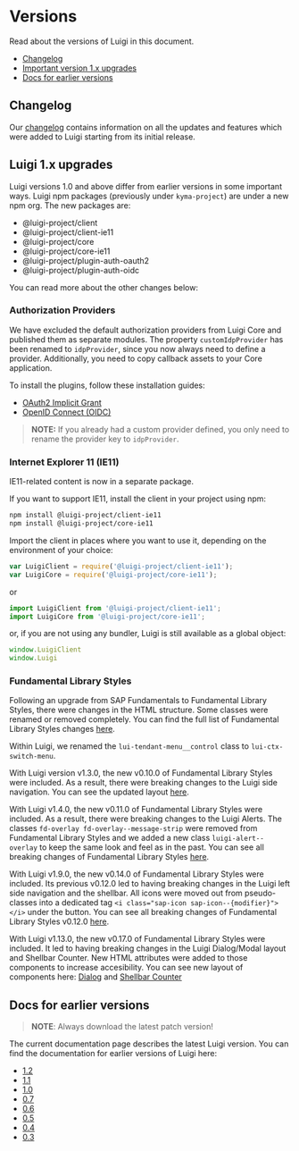 <!-- meta
{
  "node": {
    "label": "Versions",
    "category": {
      "label": "Basics"
    },
    "metaData": {
      "categoryPosition": 1,
      "position": 4
    }
  }
}
meta -->

# Versions

Read about the versions of Luigi in this document.

* [Changelog](#changelog)
* [Important version 1.x upgrades](#luigi-1.x-upgrades)
* [Docs for earlier versions](#docs-for-earlier-versions)

## Changelog

Our [changelog](https://bit.ly/2W47Ewv) contains information on all the updates and features which were added to Luigi starting from its initial release.

## Luigi 1.x upgrades

Luigi versions 1.0 and above differ from earlier versions in some important ways. Luigi npm packages (previously under `kyma-project`) are under a new npm org. The new packages are:
- @luigi-project/client
- @luigi-project/client-ie11
- @luigi-project/core
- @luigi-project/core-ie11
- @luigi-project/plugin-auth-oauth2
- @luigi-project/plugin-auth-oidc

You can read more about the other changes below:

<!-- accordion:start -->

### Authorization Providers

We have excluded the default authorization providers from Luigi Core and published them as separate modules.
The property `customIdpProvider` has been renamed to `idpProvider`, since you now always need to define a provider.
Additionally, you need to copy callback assets to your Core application.

To install the plugins, follow these installation guides:

- [OAuth2 Implicit Grant](https://github.com/SAP/luigi/tree/master/plugins/auth/public/auth-oauth2)
- [OpenID Connect (OIDC)](https://github.com/SAP/luigi/tree/master/plugins/auth/public/auth-oidc)

<!-- add-attribute:class:warning -->
> **NOTE:** If you already had a custom provider defined, you only need to rename the provider key to `idpProvider`.

### Internet Explorer 11 (IE11)

IE11-related content is now in a separate package.

If you want to support IE11, install the client in your project using npm:
```bash
npm install @luigi-project/client-ie11
npm install @luigi-project/core-ie11
```

Import the client in places where you want to use it, depending on the environment of your choice:
```javascript
var LuigiClient = require('@luigi-project/client-ie11');
var LuigiCore = require('@luigi-project/core-ie11');
```
or
```javascript
import LuigiClient from '@luigi-project/client-ie11';
import LuigiCore from '@luigi-project/core-ie11';
```
or, if you are not using any bundler, Luigi is still available as a global object:
```javascript
window.LuigiClient
window.Luigi
```

### Fundamental Library Styles

Following an upgrade from SAP Fundamentals to Fundamental Library Styles, there were changes in the HTML structure. Some classes were renamed or removed completely. You can find the full list of Fundamental Library Styles changes [here](https://github.com/SAP/fundamental-styles/wiki/Breaking-Changes).

Within Luigi, we renamed the `lui-tendant-menu__control` class to `lui-ctx-switch-menu`.

With Luigi version v1.3.0, the new v0.10.0 of Fundamental Library Styles were included. As a result, there were breaking changes to the Luigi side navigation. You can see the updated layout [here](https://sap.github.io/fundamental-styles/components/side-navigation.html).

With Luigi v1.4.0, the new v0.11.0 of Fundamental Library Styles were included. As a result, there were breaking changes to the Luigi Alerts. The classes `fd-overlay fd-overlay--message-strip` were removed from Fundamental Library Styles and we added a new class `luigi-alert--overlay` to keep the same look and feel as in the past. You can see all breaking changes of Fundamental Library Styles [here](https://github.com/SAP/fundamental-styles/wiki/Breaking-Changes#0110).

With Luigi v1.9.0, the new v0.14.0 of Fundamental Library Styles were included. Its previous v0.12.0 led to having breaking changes in the Luigi left side navigation and the shellbar. All icons were moved out from pseudo-classes into a dedicated tag `<i class="sap-icon sap-icon--{modifier}"></i>` under the button. You can see all breaking changes of Fundamental Library Styles v0.12.0 [here](https://github.com/SAP/fundamental-styles/releases?after=v0.12.1-rc.7).

With Luigi v1.13.0, the new v0.17.0 of Fundamental Library Styles were included. It led to having breaking changes in the Luigi Dialog/Modal layout and Shellbar Counter. New HTML attributes were added to those components to increase accesibility. You can see new layout of components here: [Dialog](https://sap.github.io/fundamental-styles/?path=/docs/components-dialog--default-dialog) and [Shellbar Counter](https://sap.github.io/fundamental-styles/?path=/docs/components-shellbar--primary)

<!-- accordion:end -->


## Docs for earlier versions

<!-- add-attribute:class:warning -->
> **NOTE**: Always download the latest patch version!

The current documentation page describes the latest Luigi version. You can find the documentation for earlier versions of Luigi here:

* [1.2](https://github.com/SAP/luigi/tree/v1.2.4/docs)
* [1.1](https://github.com/SAP/luigi/tree/v1.1.1/docs)
* [1.0](https://github.com/SAP/luigi/tree/v1.0.1/docs)
* [0.7](https://github.com/SAP/luigi/tree/v0.7.7/docs)
* [0.6](https://github.com/SAP/luigi/tree/v0.6.6/docs)
* [0.5](https://github.com/SAP/luigi/tree/v0.5.4/docs)
* [0.4](https://github.com/SAP/luigi/tree/v0.4.12/docs)
* [0.3](https://github.com/SAP/luigi/blob/v0.3.8/docs)
